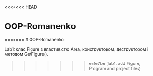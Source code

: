 <<<<<<< HEAD
# OOP-Romanenko
=======
﻿# OOP-Romanenko

Lab1: клас Figure з властивістю Area, конструктором, деструктором і методом GetFigure().
>>>>>>> eafe7be (lab1: add Figure, Program and project files)
